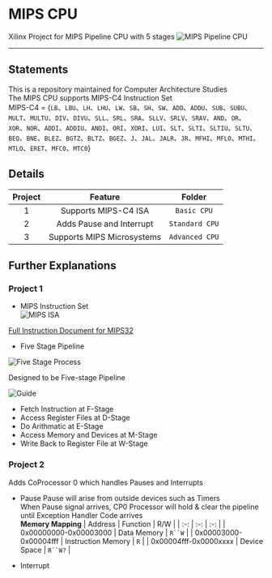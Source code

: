 # MIPS CPU
Xilinx Project for MIPS Pipeline CPU with 5 stages
![MIPS Pipeline CPU](http://www.evangelopoulos.net/wp-content/uploads/2015/03/qC8uK.jpg)
___
## Statements
This is a repository maintained for Computer Architecture Studies  
The MIPS CPU supports MIPS-C4 Instruction Set  
MIPS-C4 = {`LB`、`LBU`、`LH`、`LHU`、`LW`、`SB`、`SH`、`SW`、`ADD`、`ADDU`、`SUB`、`SUBU`、`MULT`、`MULTU`、`DIV`、`DIVU`、`SLL`、`SRL`、`SRA`、`SLLV`、`SRLV`、`SRAV`、`AND`、`OR`、`XOR`、`NOR`、`ADDI`、`ADDIU`、`ANDI`、`ORI`、`XORI`、`LUI`、`SLT`、`SLTI`、`SLTIU`、`SLTU`、`BEQ`、`BNE`、`BLEZ`、`BGTZ`、`BLTZ`、`BGEZ`、`J`、`JAL`、`JALR`、`JR`、`MFHI`、`MFLO`、`MTHI`、`MTLO`、`ERET`、`MFC0`、`MTC0`}  

## Details
| Project | Feature | Folder |
| :-: | :-: | :-: |
| 1 | Supports MIPS-C4 ISA | `Basic CPU` |
| 2 | Adds Pause and Interrupt | `Standard CPU` |
| 3 | Supports MIPS Microsystems | `Advanced CPU` |

## Further Explanations
### Project 1
* MIPS Instruction Set  
![MIPS ISA](https://www.cise.ufl.edu/~mssz/CompOrg/Figure2.7-MIPSinstrFmt.gif)  

[Full Instruction Document for MIPS32](https://www.cs.cornell.edu/courses/cs3410/2008fa/MIPS_Vol2.pdf)

* Five Stage Pipeline  

![Five Stage Process](https://qph.ec.quoracdn.net/main-qimg-696a7840fbcca52be4681b8396a4d80b)

Designed to be Five-stage Pipeline  

![Guide](https://i.stack.imgur.com/7yPhC.jpg)  

* Fetch Instruction at F-Stage 
* Access Register Files at D-Stage  
* Do Arithmatic at E-Stage  
* Access Memory and Devices at M-Stage
* Write Back to Register File at W-Stage

### Project 2
Adds CoProcessor 0 which handles Pauses and Interrupts  
* Pause
Pause will arise from outside devices such as Timers  
When Pause signal arrives, CP0 Processor will hold & clear the pipeline until Exception Handler Code arrives  
**Memory Mapping**
| Address | Function | R/W |
| :-: | :-: | :-: |
| 0x00000000-0x00003000 | Data Memory | `R``W` |
| 0x00003000-0x00004fff | Instruction Memory | `R` |
| 0x00004fff-0x0000xxxx | Device Space | `R``W?` |

* Interrupt
